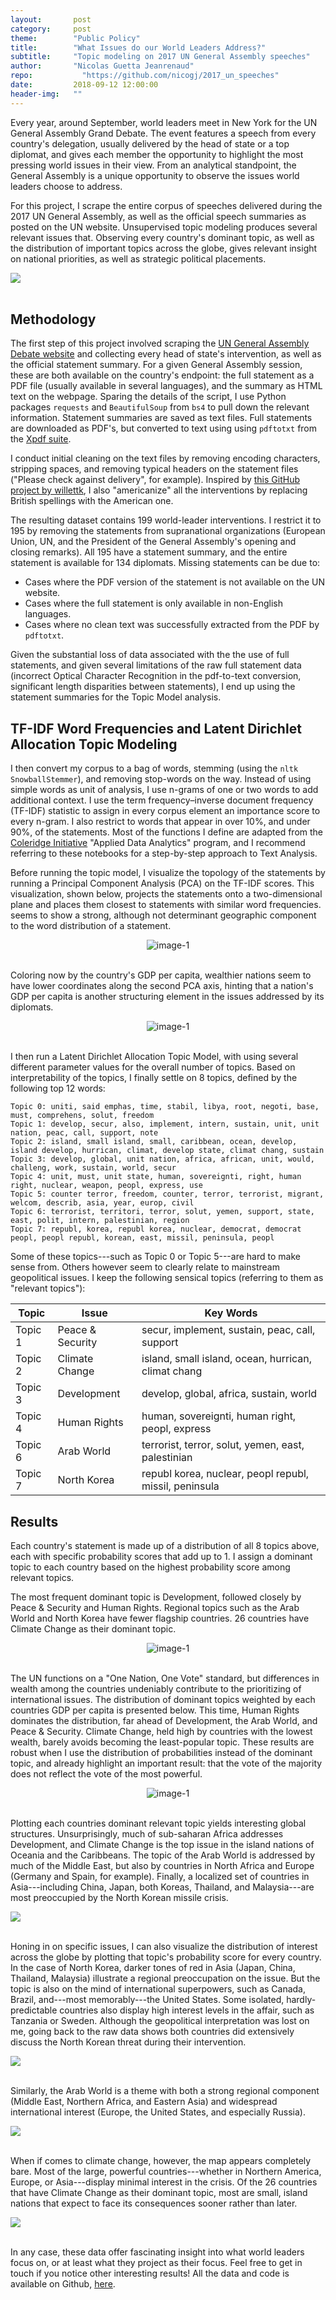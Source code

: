 ```yaml
---
layout:       post
category:     post
theme:        "Public Policy"
title:        "What Issues do our World Leaders Address?"
subtitle:     "Topic modeling on 2017 UN General Assembly speeches"
author:       "Nicolas Guetta Jeanrenaud"
repo: 		    "https://github.com/nicogj/2017_un_speeches"
date:         2018-09-12 12:00:00
header-img:   ""
---
```


Every year, around September, world leaders meet in New York for the UN General Assembly Grand Debate. The event features a speech from every country's delegation, usually delivered by the head of state or a top diplomat, and gives each member the opportunity to highlight the most pressing world issues in their view. From an analytical standpoint, the General Assembly is a unique opportunity to observe the issues world leaders choose to address.

For this project, I scrape the entire corpus of speeches delivered during the 2017 UN General Assembly, as well as the official speech summaries as posted on the UN website. Unsupervised topic modeling produces several relevant issues that. Observing every country's dominant topic, as well as the distribution of important topics across the globe, gives relevant insight on national priorities, as well as strategic political placements.

<!-- Dominant Topics -->
<body>
  <div class='tableauPlaceholder' id='viz1551241312635' style='position: relative'><noscript><a href='#'><img alt=' ' src='https:&#47;&#47;public.tableau.com&#47;static&#47;images&#47;un&#47;un_speech_intro_2017&#47;WhatTopicsdoourWorldLeadersAddress&#47;1_rss.png' style='border: none' /></a></noscript><object class='tableauViz'  style='display:none;'><param name='host_url' value='https%3A%2F%2Fpublic.tableau.com%2F' /> <param name='embed_code_version' value='3' /> <param name='site_root' value='' /><param name='name' value='un_speech_intro_2017&#47;WhatTopicsdoourWorldLeadersAddress' /><param name='tabs' value='no' /><param name='toolbar' value='yes' /><param name='static_image' value='https:&#47;&#47;public.tableau.com&#47;static&#47;images&#47;un&#47;un_speech_intro_2017&#47;WhatTopicsdoourWorldLeadersAddress&#47;1.png' /> <param name='animate_transition' value='yes' /><param name='display_static_image' value='yes' /><param name='display_spinner' value='yes' /><param name='display_overlay' value='yes' /><param name='display_count' value='yes' /><param name='filter' value='publish=yes' /></object></div>                <script type='text/javascript'>                    var divElement = document.getElementById('viz1551241312635');                    var vizElement = divElement.getElementsByTagName('object')[0];                    vizElement.style.width='100%';vizElement.style.height=(divElement.offsetWidth*0.75)+'px';                    var scriptElement = document.createElement('script');                    scriptElement.src = 'https://public.tableau.com/javascripts/api/viz_v1.js';                    vizElement.parentNode.insertBefore(scriptElement, vizElement);                </script>
</body>
<br>

## Methodology

The first step of this project involved scraping the <a href="https://gadebate.un.org/en/sessions-archive" target="_blank">UN General Assembly Debate website</a> and collecting every head of state's intervention, as well as the official statement summary. For a given General Assembly session, these are both available on the country's endpoint: the full statement as a PDF file (usually available in several languages), and the summary as HTML text on the webpage. Sparing the details of the script, I use Python packages `requests` and `BeautifulSoup` from `bs4` to pull down the relevant information. Statement summaries are saved as text files. Full statements are downloaded as PDF's, but converted to text using using `pdftotxt` from the <a href="https://www.xpdfreader.com/pdftotext-man.html" target="_blank">Xpdf suite</a>.

I conduct initial cleaning on the text files by removing encoding characters, stripping spaces, and removing typical headers on the statement files ("Please check against delivery", for example). Inspired by <a href="https://github.com/willettk/common_language" target="_blank">this GitHub project by willettk</a>, I also "americanize" all the interventions by replacing British spellings with the American one.

The resulting dataset contains 199 world-leader interventions. I restrict it to 195 by removing the statements from supranational organizations (European Union, UN, and the President of the General Assembly's opening and closing remarks). All 195 have a statement summary, and the entire statement is available for 134 diplomats. Missing statements can be due to:
- Cases where the PDF version of the statement is not available on the UN website.
- Cases where the full statement is only available in non-English languages.
- Cases where no clean text was successfully extracted from the PDF by `pdftotxt`.

Given the substantial loss of data associated with the the use of full statements, and given several limitations of the raw full statement data (incorrect Optical Character Recognition in the pdf-to-text conversion, significant length disparities between statements), I end up using the statement summaries for the Topic Model analysis.

## TF-IDF Word Frequencies and Latent Dirichlet Allocation Topic Modeling

I then convert my corpus to a bag of words, stemming (using the `nltk` `SnowballStemmer`), and removing stop-words on the way. Instead of using simple words as unit of analysis, I use n-grams of one or two words to add additional context. I use the term frequency–inverse document frequency (TF-IDF) statistic to assign in every corpus element an importance score to every n-gram. I also restrict to words that appear in over 10%, and under 90%, of the statements. Most of the functions I define are adapted from the <a href="https://github.com/coleridge-initiative" target="_blank">Coleridge Initiative</a> "Applied Data Analytics" program, and I recommend referring to these notebooks for a step-by-step approach to Text Analysis.

Before running the topic model, I visualize the topology of the statements by running a Principal Component Analysis (PCA) on the TF-IDF scores. This visualization, shown below, projects the statements onto a two-dimensional plane and places them closest to statements with similar word frequencies. seems to show a strong, although not determinant geographic component to the word distribution of a statement.

<center>
<img class="example-image" src="/img/2017_un_speeches/pca_fig1.png" alt="image-1" />
</center>
<br>

Coloring now by the country's GDP per capita, wealthier nations seem to have lower coordinates along the second PCA axis, hinting that a nation's GDP per capita is another structuring element in the issues addressed by its diplomats.

<center>
<img class="example-image" src="/img/2017_un_speeches/pca_fig2.png" alt="image-1" />
</center>
<br>

I then run a Latent Dirichlet Allocation Topic Model, with using several different parameter values for the overall number of topics. Based on interpretability of the topics, I finally settle on 8 topics, defined by the following top 12 words:

```
Topic 0: uniti, said emphas, time, stabil, libya, root, negoti, base, must, comprehens, solut, freedom
Topic 1: develop, secur, also, implement, intern, sustain, unit, unit nation, peac, call, support, note
Topic 2: island, small island, small, caribbean, ocean, develop, island develop, hurrican, climat, develop state, climat chang, sustain
Topic 3: develop, global, unit nation, africa, african, unit, would, challeng, work, sustain, world, secur
Topic 4: unit, must, unit state, human, sovereignti, right, human right, nuclear, weapon, peopl, express, use
Topic 5: counter terror, freedom, counter, terror, terrorist, migrant, welcom, describ, asia, year, europ, civil
Topic 6: terrorist, territori, terror, solut, yemen, support, state, east, polit, intern, palestinian, region
Topic 7: republ, korea, republ korea, nuclear, democrat, democrat peopl, peopl republ, korean, east, missil, peninsula, peopl
```

Some of these topics---such as Topic 0 or Topic 5---are hard to make sense from. Others however seem to clearly relate to mainstream geopolitical issues. I keep the following sensical topics (referring to them as "relevant topics"):

Topic | Issue | Key Words
--- | --- | ---
Topic 1 | Peace & Security | secur, implement, sustain, peac, call, support
Topic 2 | Climate Change | island, small island, ocean, hurrican, climat chang
Topic 3 | Development | develop, global, africa, sustain, world
Topic 4 | Human Rights | human, sovereignti, human right, peopl, express
Topic 6 | Arab World | terrorist, terror, solut, yemen, east, palestinian
Topic 7 | North Korea | republ korea, nuclear, peopl republ, missil, peninsula


## Results

Each country's statement is made up of a distribution of all 8 topics above, each with specific probability scores that add up to 1. I assign a dominant topic to each country based on the highest probability score among relevant topics.

The most frequent dominant topic is Development, followed closely by Peace & Security and Human Rights. Regional topics such as the Arab World and North Korea have fewer flagship countries. 26 countries have Climate Change as their dominant topic.

<center>
<img class="example-image" src="/img/2017_un_speeches/dom_top_fig1.png" alt="image-1" />
</center>
<br>

The UN functions on a "One Nation, One Vote" standard, but differences in wealth among the countries undeniably contribute to the prioritizing of international issues. The distribution of dominant topics weighted by each countries GDP per capita is presented below. This time, Human Rights dominates the distribution, far ahead of Development, the Arab World, and Peace & Security. Climate Change, held high by countries with the lowest wealth, barely avoids becoming the least-popular topic. These results are robust when I use the distribution of probabilities instead of the dominant topic, and already highlight an important result: that the vote of the majority does not reflect the vote of the most powerful.

<center>
<img class="example-image" src="/img/2017_un_speeches/dom_top_fig2.png" alt="image-1" />
</center>
<br>

Plotting each countries dominant relevant topic yields interesting global structures. Unsurprisingly, much of sub-saharan Africa addresses Development, and Climate Change is the top issue in the island nations of Oceania and the Caribbeans. The topic of the Arab World is addressed by much of the Middle East, but also by countries in North Africa and Europe (Germany and Spain, for example). Finally, a localized set of countries in Asia---including China, Japan, both Koreas, Thailand, and Malaysia---are most preoccupied by the North Korean missile crisis.

<!-- Dominant Topics -->
<body>
  <div class='tableauPlaceholder' id='viz1551213311618' style='position: relative'><noscript><a href='#'><img alt=' ' src='https:&#47;&#47;public.tableau.com&#47;static&#47;images&#47;un&#47;un_speech_dom_topics_2017&#47;WorldMapofDominantTopics&#47;1_rss.png' style='border: none' /></a></noscript><object class='tableauViz'  style='display:none;'><param name='host_url' value='https%3A%2F%2Fpublic.tableau.com%2F' /> <param name='embed_code_version' value='3' /> <param name='site_root' value='' /><param name='name' value='un_speech_dom_topics_2017&#47;WorldMapofDominantTopics' /><param name='tabs' value='no' /><param name='toolbar' value='yes' /><param name='static_image' value='https:&#47;&#47;public.tableau.com&#47;static&#47;images&#47;un&#47;un_speech_dom_topics_2017&#47;WorldMapofDominantTopics&#47;1.png' /> <param name='animate_transition' value='yes' /><param name='display_static_image' value='yes' /><param name='display_spinner' value='yes' /><param name='display_overlay' value='yes' /><param name='display_count' value='yes' /><param name='filter' value='publish=yes' /></object></div>                <script type='text/javascript'>                    var divElement = document.getElementById('viz1551213311618');                    var vizElement = divElement.getElementsByTagName('object')[0];                    vizElement.style.width='100%';vizElement.style.height=(divElement.offsetWidth*0.75)+'px';                    var scriptElement = document.createElement('script');                    scriptElement.src = 'https://public.tableau.com/javascripts/api/viz_v1.js';                    vizElement.parentNode.insertBefore(scriptElement, vizElement);                </script>
</body>
<br>

Honing in on specific issues, I can also visualize the distribution of interest across the globe by plotting that topic's probability score for every country. In the case of North Korea, darker tones of red in Asia (Japan, China, Thailand, Malaysia) illustrate a regional preoccupation on the issue. But the topic is also on the mind of international superpowers, such as Canada, Brazil, and---most memorably---the United States. Some isolated, hardly-predictable countries also display high interest levels in the affair, such as Tanzania or Sweden. Although the geopolitical interpretation was lost on me, going back to the raw data shows both countries did extensively discuss the North Korean threat during their intervention.

<!-- North Korea -->
<body>
  <div class='tableauPlaceholder' id='viz1551240986603' style='position: relative'><noscript><a href='#'><img alt=' ' src='https:&#47;&#47;public.tableau.com&#47;static&#47;images&#47;un&#47;un_speech_n_korea_2017&#47;TopicFocusNorthKorea&#47;1_rss.png' style='border: none' /></a></noscript><object class='tableauViz'  style='display:none;'><param name='host_url' value='https%3A%2F%2Fpublic.tableau.com%2F' /> <param name='embed_code_version' value='3' /> <param name='site_root' value='' /><param name='name' value='un_speech_n_korea_2017&#47;TopicFocusNorthKorea' /><param name='tabs' value='no' /><param name='toolbar' value='yes' /><param name='static_image' value='https:&#47;&#47;public.tableau.com&#47;static&#47;images&#47;un&#47;un_speech_n_korea_2017&#47;TopicFocusNorthKorea&#47;1.png' /> <param name='animate_transition' value='yes' /><param name='display_static_image' value='yes' /><param name='display_spinner' value='yes' /><param name='display_overlay' value='yes' /><param name='display_count' value='yes' /><param name='filter' value='publish=yes' /></object></div>                <script type='text/javascript'>                    var divElement = document.getElementById('viz1551240986603');                    var vizElement = divElement.getElementsByTagName('object')[0];                    vizElement.style.width='100%';vizElement.style.height=(divElement.offsetWidth*0.75)+'px';                    var scriptElement = document.createElement('script');                    scriptElement.src = 'https://public.tableau.com/javascripts/api/viz_v1.js';                    vizElement.parentNode.insertBefore(scriptElement, vizElement);                </script>
</body>
<br>

Similarly, the Arab World is a theme with both a strong regional component (Middle East, Northern Africa, and Eastern Asia) and widespread international interest (Europe, the United States, and especially Russia).

<!-- Arab World -->
<body>
  <div class='tableauPlaceholder' id='viz1551240262570' style='position: relative'><noscript><a href='#'><img alt=' ' src='https:&#47;&#47;public.tableau.com&#47;static&#47;images&#47;un&#47;un_speech_arab_world_2017&#47;TopicFocusArabWorld&#47;1_rss.png' style='border: none' /></a></noscript><object class='tableauViz'  style='display:none;'><param name='host_url' value='https%3A%2F%2Fpublic.tableau.com%2F' /> <param name='embed_code_version' value='3' /> <param name='site_root' value='' /><param name='name' value='un_speech_arab_world_2017&#47;TopicFocusArabWorld' /><param name='tabs' value='no' /><param name='toolbar' value='yes' /><param name='static_image' value='https:&#47;&#47;public.tableau.com&#47;static&#47;images&#47;un&#47;un_speech_arab_world_2017&#47;TopicFocusArabWorld&#47;1.png' /> <param name='animate_transition' value='yes' /><param name='display_static_image' value='yes' /><param name='display_spinner' value='yes' /><param name='display_overlay' value='yes' /><param name='display_count' value='yes' /><param name='filter' value='publish=yes' /></object></div>                <script type='text/javascript'>                    var divElement = document.getElementById('viz1551240262570');                    var vizElement = divElement.getElementsByTagName('object')[0];                    vizElement.style.width='100%';vizElement.style.height=(divElement.offsetWidth*0.75)+'px';                    var scriptElement = document.createElement('script');                    scriptElement.src = 'https://public.tableau.com/javascripts/api/viz_v1.js';                    vizElement.parentNode.insertBefore(scriptElement, vizElement);                </script>
</body>
<br>

When if comes to climate change, however, the map appears completely bare. Most of the large, powerful countries---whether in Northern America, Europe, or Asia---display minimal interest in the crisis. Of the 26 countries that have Climate Change as their dominant topic, most are small, island nations that expect to face its consequences sooner rather than later.

<!-- Climate Change -->
<body>
  <div class='tableauPlaceholder' id='viz1551240189481' style='position: relative'><noscript><a href='#'><img alt=' ' src='https:&#47;&#47;public.tableau.com&#47;static&#47;images&#47;un&#47;un_speech_climate_change_2017&#47;TopicFocusClimateChange&#47;1_rss.png' style='border: none' /></a></noscript><object class='tableauViz'  style='display:none;'><param name='host_url' value='https%3A%2F%2Fpublic.tableau.com%2F' /> <param name='embed_code_version' value='3' /> <param name='site_root' value='' /><param name='name' value='un_speech_climate_change_2017&#47;TopicFocusClimateChange' /><param name='tabs' value='no' /><param name='toolbar' value='yes' /><param name='static_image' value='https:&#47;&#47;public.tableau.com&#47;static&#47;images&#47;un&#47;un_speech_climate_change_2017&#47;TopicFocusClimateChange&#47;1.png' /> <param name='animate_transition' value='yes' /><param name='display_static_image' value='yes' /><param name='display_spinner' value='yes' /><param name='display_overlay' value='yes' /><param name='display_count' value='yes' /><param name='filter' value='publish=yes' /></object></div>                <script type='text/javascript'>                    var divElement = document.getElementById('viz1551240189481');                    var vizElement = divElement.getElementsByTagName('object')[0];                    vizElement.style.width='100%';vizElement.style.height=(divElement.offsetWidth*0.75)+'px';                    var scriptElement = document.createElement('script');                    scriptElement.src = 'https://public.tableau.com/javascripts/api/viz_v1.js';                    vizElement.parentNode.insertBefore(scriptElement, vizElement);                </script>
</body>
<br>

In any case, these data offer fascinating insight into what world leaders focus on, or at least what they project as their focus. Feel free to get in touch if you notice other interesting results! All the data and code is available on Github, <a href="https://github.com/nicogj/2017_un_speeches" target="_blank">here</a>.
